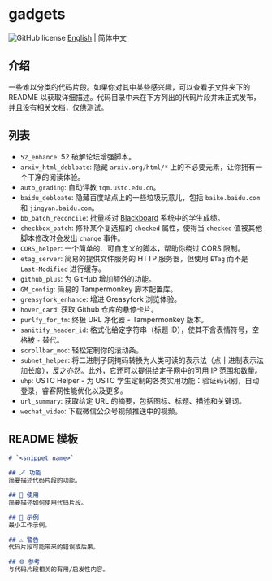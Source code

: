 # gadgets
![GitHub license](https://img.shields.io/github/license/PRO-2684/gadgets?style=flat-square) [English](./README.md) | 简体中文

## 介绍
一些难以分类的代码片段。如果你对其中某些感兴趣，可以查看子文件夹下的 README 以获取详细描述。代码目录中未在下方列出的代码片段并未正式发布，并且没有相关文档，仅供测试。

## 列表
- `52_enhance`: 52 破解论坛增强脚本。
- `arxiv_html_debloate`: 隐藏 `arxiv.org/html/*` 上的不必要元素，让你拥有一个干净的阅读体验。
- `auto_grading`: 自动评教 `tqm.ustc.edu.cn`。
- `baidu_debloate`: 隐藏百度站点上的一些垃圾玩意儿，包括 `baike.baidu.com` 和 `jingyan.baidu.com`。
- `bb_batch_reconcile`: 批量核对 [Blackboard](https://www.blackboard.com/) 系统中的学生成绩。
- `checkbox_patch`: 修补某个复选框的 `checked` 属性，使得当 `checked` 值被其他脚本修改时会发出 `change` 事件。
- `CORS_helper`: 一个简单的、可自定义的脚本，帮助你绕过 CORS 限制。
- `etag_server`: 简易的提供文件服务的 HTTP 服务器，但使用 `ETag` 而不是 `Last-Modified` 进行缓存。
- `github_plus`: 为 GitHub 增加额外的功能。
- `GM_config`: 简易的 Tampermonkey 脚本配置库。
- `greasyfork_enhance`: 增进 Greasyfork 浏览体验。
- `hover_card`: 获取 Github 仓库的悬停卡片。
- `purlfy_for_tm`: 终极 URL 净化器 - Tampermonkey 版本。
- `sanitify_header_id`: 格式化给定字符串（标题 ID），使其不含表情符号，空格被 `-` 替代。
- `scrollbar_mod`: 轻松定制你的滚动条。
- `subnet_helper`: 将二进制子网掩码转换为人类可读的表示法（点十进制表示法加长度），反之亦然。此外，它还可以提供给定子网中的可用 IP 范围和数量。
- `uhp`: USTC Helper - 为 USTC 学生定制的各类实用功能：验证码识别，自动登录，睿客网性能优化以及更多。
- `url_summary`: 获取给定 URL 的摘要，包括图标、标题、描述和关键词。
- `wechat_video`: 下载微信公众号视频推送中的视频。

## README 模板
```markdown
# `<snippet name>`

## 🪄 功能
简要描述代码片段的功能。

## 📖 使用
简要描述如何使用代码片段。

## 🍻 示例
最小工作示例。

## ⚠️ 警告
代码片段可能带来的错误或后果。

## 🌐 参考
与代码片段相关的有用/启发性内容。
```
